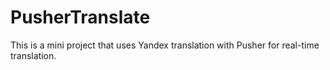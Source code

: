 # PusherTranslate
This is a mini project that uses Yandex translation with Pusher for real-time translation.
